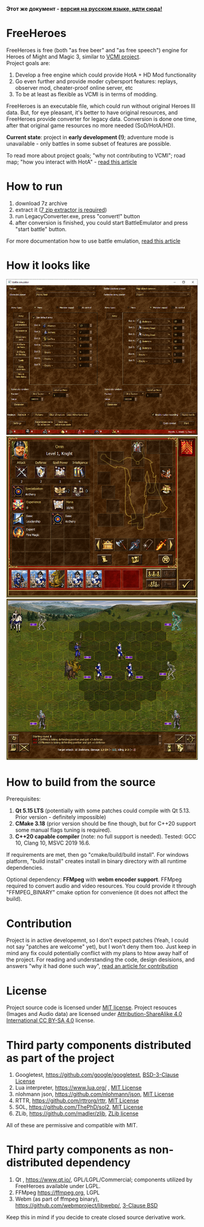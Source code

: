 **Этот же документ - [версия на русском языке, идти сюда!](README_RU.md)**

# FreeHeroes
FreeHeroes is free (both "as free beer" and "as free speech") engine for Heroes of Might and Magic 3, similar to [VCMI project](https://vcmi.eu).  
Project goals are:  
1. Develop a free engine which could provide HotA + HD Mod functionality
2. Go even further and provide moder cybersport features: replays, observer mod, cheater-proof online server, etc
3. To be at least as flexible as VCMI is in terms of modding.

FreeHeroes is an executable file, which could run without original Heroes III data. But, for eye pleasant, it's better to have original resources, and FreeHeroes provide converter for legacy data. Conversion is done one time, after that original game resources no more needed (SoD/HotA/HD).

**Current state**: project in **early development (!)**; adventure mode is unavailable - only battles in some subset of features are possible.

To read more about project goals; "why not contributing to VCMI"; road map; "how you interact with HotA" - [read this article](docs/en/ProjectGoals.md)

# How to run
1. download 7z archive
2. extract it ([7 zip extractor is required](https://www.7-zip.org/))
3. run LegacyConverter.exe, press "convert!" button
4. after conversion is finished, you could start BattleEmulator and press "start battle" button.  

For more documentation how to use battle emulation, [read this article](docs/en/BattleEmulator.md)

# How it looks like
![Battle emulator main window](docs/en/images/battle_emulator.png "Battle emulator main window")
![Hero dialog](docs/en/images/hero_dialog.png "Hero dialog")
![Battle progress](docs/en/images/battle_widget.png "Battle in progress")

# How to build from the source
Prerequisites:
1. **Qt 5.15 LTS** (potentially with some patches could compile with Qt 5.13. Prior version - definitely impossible)
2. **CMake 3.18**  (prior version should be fine though, but for C++20 support some manual flags tuning is required).
3. **C++20 capable compiler** (note: no full support is needed). Tested: GCC 10, Clang 10, MSVC 2019 16.6.  

If requirements are met, then go "cmake/build/build install". For windows platform, "build install" creates install in binary directory with all runtime dependencies.

Optional dependency: **FFMpeg** with **webm encoder support**. FFMpeg required to convert audio and video resources. You could provide it through "FFMPEG_BINARY" cmake option for convenience (it does not affect the build).

# Contribution
Project is in active developemnt, so I don't expect patches (Yeah, I could not say "patches are welcome" yet), but I won't deny them too. Just keep in mind any fix could potentially conflict with my plans to htow away half of the project. For reading and understanding the code, design desisions, and answers "why it had done such way", [read an article for contribution](docs/en/Contribute.md)

# License
Project source code is licensed under [MIT license](LICENSE).
Project resouces (Images and Audio data) are licensed under [Attribution-ShareAlike 4.0 International CC BY-SA 4.0](https://creativecommons.org/licenses/by-sa/4.0/) license.

# Third party components distributed as part of the project
1. Googletest, https://github.com/google/googletest, [ BSD-3-Clause License ](https://github.com/google/googletest/blob/master/LICENSE)
2. Lua interpreter, https://www.lua.org/ , [MIT License](https://www.lua.org/license.html)
3. nlohmann json, https://github.com/nlohmann/json, [MIT License](https://github.com/nlohmann/json/blob/develop/LICENSE.MIT)
4. RTTR, https://github.com/rttrorg/rttr, [MIT License](https://github.com/rttrorg/rttr/blob/master/LICENSE.txt)
5. SOL, https://github.com/ThePhD/sol2, [MIT License](https://github.com/ThePhD/sol2/blob/develop/LICENSE.txt)
6. ZLib, https://github.com/madler/zlib, [ZLib license](https://opensource.org/licenses/Zlib)  

All of these are permissive and compatible with MIT.

# Third party components as non-distributed dependency
1. Qt , https://www.qt.io/, GPL/LGPL/Commercial; components utilized by FreeHeroes available under LGPL.
2. FFMpeg https://ffmpeg.org, LGPL
3. Webm (as part of ffmpeg binary), https://github.com/webmproject/libwebp/, [3-Clause BSD](https://github.com/webmproject/libwebp/blob/master/COPYING)

Keep this in mind if you decide to create closed source derivative work.
